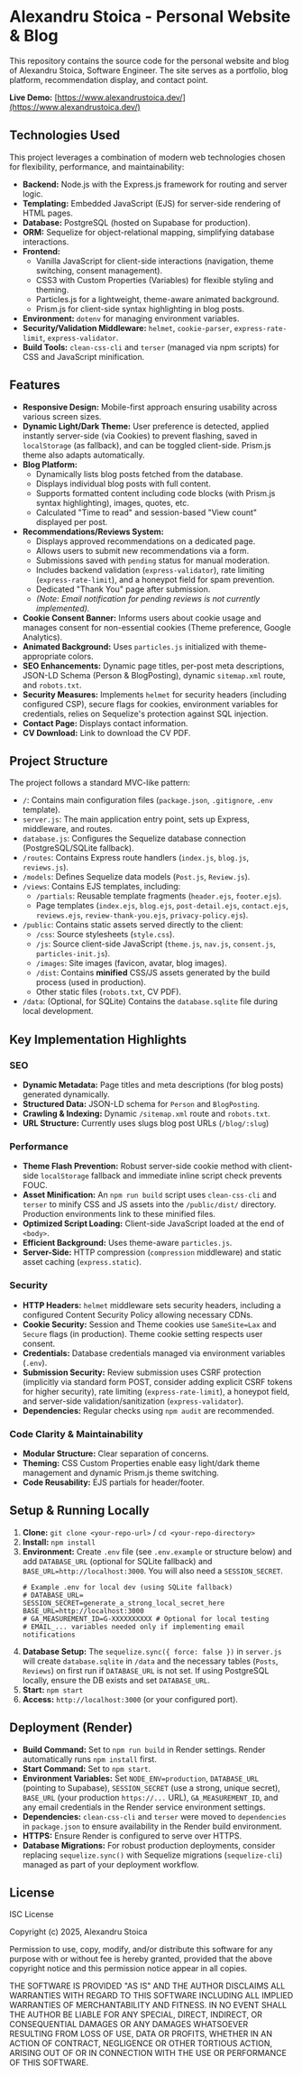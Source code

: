 # Alexandru Stoica - Personal Website & Blog

This repository contains the source code for the personal website and blog of Alexandru Stoica, Software Engineer. The site serves as a portfolio, blog platform, recommendation display, and contact point.

**Live Demo:** [https://www.alexandrustoica.dev/](https://www.alexandrustoica.dev/)

## Technologies Used

This project leverages a combination of modern web technologies chosen for flexibility, performance, and maintainability:

* **Backend:** Node.js with the Express.js framework for routing and server logic.
* **Templating:** Embedded JavaScript (EJS) for server-side rendering of HTML pages.
* **Database:** PostgreSQL (hosted on Supabase for production).
* **ORM:** Sequelize for object-relational mapping, simplifying database interactions.
* **Frontend:**
    * Vanilla JavaScript for client-side interactions (navigation, theme switching, consent management).
    * CSS3 with Custom Properties (Variables) for flexible styling and theming.
    * Particles.js for a lightweight, theme-aware animated background.
    * Prism.js for client-side syntax highlighting in blog posts.
* **Environment:** `dotenv` for managing environment variables.
* **Security/Validation Middleware:** `helmet`, `cookie-parser`, `express-rate-limit`, `express-validator`.
* **Build Tools:** `clean-css-cli` and `terser` (managed via npm scripts) for CSS and JavaScript minification.

## Features

* **Responsive Design:** Mobile-first approach ensuring usability across various screen sizes.
* **Dynamic Light/Dark Theme:** User preference is detected, applied instantly server-side (via Cookies) to prevent flashing, saved in `localStorage` (as fallback), and can be toggled client-side. Prism.js theme also adapts automatically.
* **Blog Platform:**
    * Dynamically lists blog posts fetched from the database.
    * Displays individual blog posts with full content.
    * Supports formatted content including code blocks (with Prism.js syntax highlighting), images, quotes, etc.
    * Calculated "Time to read" and session-based "View count" displayed per post.
* **Recommendations/Reviews System:**
    * Displays approved recommendations on a dedicated page.
    * Allows users to submit new recommendations via a form.
    * Submissions saved with `pending` status for manual moderation.
    * Includes backend validation (`express-validator`), rate limiting (`express-rate-limit`), and a honeypot field for spam prevention.
    * Dedicated "Thank You" page after submission.
    * *(Note: Email notification for pending reviews is not currently implemented).*
* **Cookie Consent Banner:** Informs users about cookie usage and manages consent for non-essential cookies (Theme preference, Google Analytics).
* **Animated Background:** Uses `particles.js` initialized with theme-appropriate colors.
* **SEO Enhancements:** Dynamic page titles, per-post meta descriptions, JSON-LD Schema (Person & BlogPosting), dynamic `sitemap.xml` route, and `robots.txt`.
* **Security Measures:** Implements `helmet` for security headers (including configured CSP), secure flags for cookies, environment variables for credentials, relies on Sequelize's protection against SQL injection.
* **Contact Page:** Displays contact information.
* **CV Download:** Link to download the CV PDF.

## Project Structure

The project follows a standard MVC-like pattern:

* `/`: Contains main configuration files (`package.json`, `.gitignore`, `.env` template).
* `server.js`: The main application entry point, sets up Express, middleware, and routes.
* `database.js`: Configures the Sequelize database connection (PostgreSQL/SQLite fallback).
* `/routes`: Contains Express route handlers (`index.js`, `blog.js`, `reviews.js`).
* `/models`: Defines Sequelize data models (`Post.js`, `Review.js`).
* `/views`: Contains EJS templates, including:
    * `/partials`: Reusable template fragments (`header.ejs`, `footer.ejs`).
    * Page templates (`index.ejs`, `blog.ejs`, `post-detail.ejs`, `contact.ejs`, `reviews.ejs`, `review-thank-you.ejs`, `privacy-policy.ejs`).
* `/public`: Contains static assets served directly to the client:
    * `/css`: Source stylesheets (`style.css`).
    * `/js`: Source client-side JavaScript (`theme.js`, `nav.js`, `consent.js`, `particles-init.js`).
    * `/images`: Site images (favicon, avatar, blog images).
    * `/dist`: Contains **minified** CSS/JS assets generated by the build process (used in production).
    * Other static files (`robots.txt`, CV PDF).
* `/data`: (Optional, for SQLite) Contains the `database.sqlite` file during local development.

## Key Implementation Highlights

### SEO

* **Dynamic Metadata:** Page titles and meta descriptions (for blog posts) generated dynamically.
* **Structured Data:** JSON-LD schema for `Person` and `BlogPosting`.
* **Crawling & Indexing:** Dynamic `/sitemap.xml` route and `robots.txt`.
* **URL Structure:** Currently uses slugs blog post URLs (`/blog/:slug`)

### Performance

* **Theme Flash Prevention:** Robust server-side cookie method with client-side `localStorage` fallback and immediate inline script check prevents FOUC.
* **Asset Minification:** An `npm run build` script uses `clean-css-cli` and `terser` to minify CSS and JS assets into the `/public/dist/` directory. Production environments link to these minified files.
* **Optimized Script Loading:** Client-side JavaScript loaded at the end of `<body>`.
* **Efficient Background:** Uses theme-aware `particles.js`.
* **Server-Side:** HTTP compression (`compression` middleware) and static asset caching (`express.static`).

### Security

* **HTTP Headers:** `helmet` middleware sets security headers, including a configured Content Security Policy allowing necessary CDNs.
* **Cookie Security:** Session and Theme cookies use `SameSite=Lax` and `Secure` flags (in production). Theme cookie setting respects user consent.
* **Credentials:** Database credentials managed via environment variables (`.env`).
* **Submission Security:** Review submission uses CSRF protection (implicitly via standard form POST, consider adding explicit CSRF tokens for higher security), rate limiting (`express-rate-limit`), a honeypot field, and server-side validation/sanitization (`express-validator`).
* **Dependencies:** Regular checks using `npm audit` are recommended.

### Code Clarity & Maintainability

* **Modular Structure:** Clear separation of concerns.
* **Theming:** CSS Custom Properties enable easy light/dark theme management and dynamic Prism.js theme switching.
* **Code Reusability:** EJS partials for header/footer.

## Setup & Running Locally

1.  **Clone:** `git clone <your-repo-url>` / `cd <your-repo-directory>`
2.  **Install:** `npm install`
3.  **Environment:** Create `.env` file (see `.env.example` or structure below) and add `DATABASE_URL` (optional for SQLite fallback) and `BASE_URL=http://localhost:3000`. You will also need a `SESSION_SECRET`.
    ```dotenv
    # Example .env for local dev (using SQLite fallback)
    # DATABASE_URL=
    SESSION_SECRET=generate_a_strong_local_secret_here
    BASE_URL=http://localhost:3000
    # GA_MEASUREMENT_ID=G-XXXXXXXXXX # Optional for local testing
    # EMAIL_... variables needed only if implementing email notifications
    ```
4.  **Database Setup:** The `sequelize.sync({ force: false })` in `server.js` will create `database.sqlite` in `/data` and the necessary tables (`Posts`, `Reviews`) on first run if `DATABASE_URL` is not set. If using PostgreSQL locally, ensure the DB exists and set `DATABASE_URL`.
5.  **Start:** `npm start`
6.  **Access:** `http://localhost:3000` (or your configured port).

## Deployment (Render)

* **Build Command:** Set to `npm run build` in Render settings. Render automatically runs `npm install` first.
* **Start Command:** Set to `npm start`.
* **Environment Variables:** Set `NODE_ENV=production`, `DATABASE_URL` (pointing to Supabase), `SESSION_SECRET` (use a strong, unique secret), `BASE_URL` (your production `https://...` URL), `GA_MEASUREMENT_ID`, and any email credentials in the Render service environment settings.
* **Dependencies:** `clean-css-cli` and `terser` were moved to `dependencies` in `package.json` to ensure availability in the Render build environment.
* **HTTPS:** Ensure Render is configured to serve over HTTPS.
* **Database Migrations:** For robust production deployments, consider replacing `sequelize.sync()` with Sequelize migrations (`sequelize-cli`) managed as part of your deployment workflow.

## License

ISC License

Copyright (c) 2025, Alexandru Stoica

Permission to use, copy, modify, and/or distribute this software for any
purpose with or without fee is hereby granted, provided that the above
copyright notice and this permission notice appear in all copies.

THE SOFTWARE IS PROVIDED "AS IS" AND THE AUTHOR DISCLAIMS ALL WARRANTIES
WITH REGARD TO THIS SOFTWARE INCLUDING ALL IMPLIED WARRANTIES OF
MERCHANTABILITY AND FITNESS. IN NO EVENT SHALL THE AUTHOR BE LIABLE FOR
ANY SPECIAL, DIRECT, INDIRECT, OR CONSEQUENTIAL DAMAGES OR ANY DAMAGES
WHATSOEVER RESULTING FROM LOSS OF USE, DATA OR PROFITS, WHETHER IN AN
ACTION OF CONTRACT, NEGLIGENCE OR OTHER TORTIOUS ACTION, ARISING OUT OF
OR IN CONNECTION WITH THE USE OR PERFORMANCE OF THIS SOFTWARE.